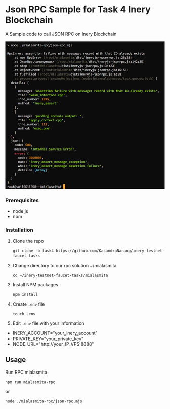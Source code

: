 # Json RPC Sample for Task 4 Inery Blockchain
A Sample code to call JSON RPC on Inery Blockchain

![](images/mialasmita.png)

### Prerequisites

- node js
- npm

### Installation

1. Clone the repo

   ```
   git clone -b task4 https://github.com/KasandraNanang/inery-testnet-faucet-tasks
   ```

2. Change directory to our rpc solution ~/mialasmita

   ```
   cd ~/inery-testnet-faucet-tasks/mialasmita
   ```

3. Install NPM packages

   ```
   npm install
   ```

4. Create `.env` file

   ```
   touch .env
   ```

5. Edit ```.env``` file with your information

- INERY_ACCOUNT="your_inery_account"
- PRIVATE_KEY="your_private_key"
- NODE_URL="http://your_IP_VPS:8888"

## Usage

Run RPC mialasmita

```
npm run mialasmita-rpc
```
or
```
node ./mialasmita-rpc/json-rpc.mjs
```
